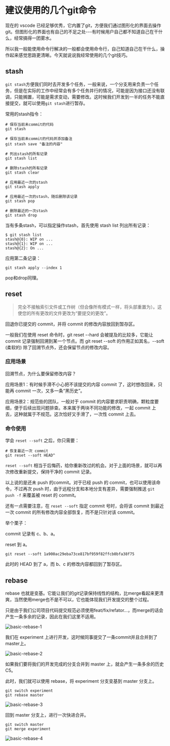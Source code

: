 # 建议使用的几个git命令

现在的 vscode 已经足够优秀，它内置了git，方便我们通过图形化的界面去操作git。但图形化的界面也有自己的不足之处---有时候用户自己都不知道自己在干什么，经常搞得一团雾水。

所以我一般能使用命令行解决的一般都会使用命令行，自己知道自己在干什么，操作起来感觉思路更清晰。今天就说说我经常使用的几个git技巧。

## stash

`git stash`方便我们同时去开发多个任务，一般来说，一个分支用来负责一个任务，但是在实际的工作中经常会有多个任务并行的情况，可能是因为接口还没有联调，只能搁置，可能是需求变动，需要修改。这时候我们开发到一半的任务不能直接提交，就可以使用`git stash`进行暂存。

常用的stash指令：

``` shell
# 保存当前未commit的代码
git stash

# 保存当前未commit的代码并添加备注
git stash save "备注的内容"

# 列出stash的所有记录
git stash list

# 删除stash的所有记录
git stash clear

# 应用最近一次的stash
git stash apply

# 应用最近一次的stash，随后删除该记录
git stash pop

# 删除最近的一次stash
git stash drop
```

当有多条stash，可以指定操作stash，首先使用 stash list 列出所有记录：

``` shell
$ git stash list
stash@{0}: WIP on ...
stash@{1}: WIP on ...
stash@{2}: On ...
```

应用第二条记录：

``` shell
git stash apply --index 1
```

pop和drop同理。

## reset

> 完全不接触索引文件或工作树（但会像所有模式一样，将头部重置为）。这使您的所有更改的文件更改为“要提交的更改”。

回退你已提交的 commit，并将 commit 的修改内容放回到暂存区。

一般我们在使用 reset 命令时，git reset --hard 会被提及的比较多，它能让 commit 记录强制回溯到某一个节点。而 git reset --soft 的作用正如其名，--soft (柔软的) 除了回溯节点外，还会保留节点的修改内容。

### 应用场景

回溯节点，为什么要保留修改内容？

应用场景1：有时候手滑不小心把不该提交的内容 commit 了，这时想改回来，只能再 commit 一次，又多一条“黑历史”。

应用场景2：规范些的团队，一般对于 commit 的内容要求职责明确，颗粒度要细，便于后续出现问题排查。本来属于两块不同功能的修改，一起 commit 上去，这种就属于不规范。这次恰好又手滑了，一次性 commit 上去。

### 命令使用

学会 `reset --soft` 之后，你只需要：

``` shell
# 恢复最近一次 commit
git reset --soft HEAD^
```

`reset --soft` 相当于后悔药，给你重新改过的机会。对于上面的场景，就可以再次修改重新提交，保持干净的 commit 记录。

以上说的是还未 push 的commit。对于已经 push 的 commit，也可以使用该命令，不过再次 push 时，由于远程分支和本地分支有差异，需要强制推送 `git push -f` 来覆盖被 reset 的 commit。

还有一点需要注意，在 `reset --soft` 指定 commit 号时，会将该 commit 到最近一次 commit 的所有修改内容全部恢复，而不是只针对该 commit。

举个栗子：

commit 记录有 c、b、a。

reset 到 a。

``` shell
git reset --soft 1a900ac29eba73ce817bf959f82ffcb0bfa38f75
```

此时的 HEAD 到了 a，而 b、c 的修改内容都回到了暂存区。

## rebase

rebase 也就是变基。它能让我们的git记录保持线性的结构，比merge看起来更清爽，当然使用merge也不是不可以，它也能体现我们开发提交的整个过程。

只是由于我们公司项目代码提交规范必须使用feat/fix/refator...，而merge的话会产生一条多余的记录，因此在我们这里不适用。

![basic-rebase-1](https://cdn.jsdelivr.net/gh/jimdeng92/static_1@main/basic-rebase-1.1qj3m134f5c0.webp)

我们在 experiment 上进行开发，这时候同事提交了一条commit并且合并到了master上。

![basic-rebase-2](https://cdn.jsdelivr.net/gh/jimdeng92/static_1@main/basic-rebase-2.5wqxupxk8s80.webp)

如果我们要将我们的开发完成的分支合并到 master 上，就会产生一条多余的历史 C5。

此时，我们就可以使用 rebase，将 experiment 分支变基到 master 分支上。

``` shell
git switch experiment
git rebase master
```

![basic-rebase-3](https://cdn.jsdelivr.net/gh/jimdeng92/static_1@main/basic-rebase-3.1th8swpx2h8g.webp)

回到 master 分支上，进行一次快进合并。

``` shell
git switch master
git merge experiment
```

![basic-rebase-4](https://cdn.jsdelivr.net/gh/jimdeng92/static_1@main/basic-rebase-4.30t7jtyfztk0.webp)

